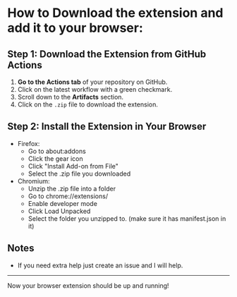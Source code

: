 # How to Download the extension and add it to your browser:

## Step 1: Download the Extension from GitHub Actions

1. **Go to the Actions tab** of your repository on GitHub.
2. Click on the latest workflow with a green checkmark.
3. Scroll down to the **Artifacts** section.
4. Click on the `.zip` file to download the extension.

## Step 2: Install the Extension in Your Browser

- Firefox:
  - Go to  about\:addons
  - Click the gear icon
  - Click "Install Add-on from File"
  - Select the .zip file you downloaded
- Chromium:
  - Unzip the .zip file into a folder
  - Go to chrome://extensions/
  - Enable developer mode
  - Click Load Unpacked
  - Select the folder you unzipped to. (make sure it has manifest.json in it)

## Notes

- If you need extra help just create an issue and I will help.

---

Now your browser extension should be up and running!
